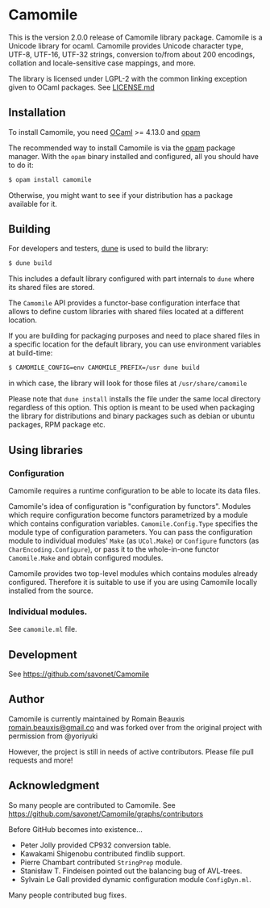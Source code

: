 # Camomile

This is the version 2.0.0 release of Camomile library package. Camomile is a
Unicode library for ocaml. Camomile provides Unicode character type, UTF-8,
UTF-16, UTF-32 strings, conversion to/from about 200 encodings, collation and
locale-sensitive case mappings, and more.

The library is licensed under LGPL-2 with the common linking exception given to
OCaml packages. See [LICENSE.md](LICENSE.md)

## Installation

To install Camomile, you need [OCaml](https://ocaml.org) >= 4.13.0 and [opam](https://opam.ocaml.org/)

The recommended way to install Camomile is via the [opam](https://opam.ocaml.org/) package manager. With
the `opam` binary installed and configured, all you should have to do it:

```sh
$ opam install camomile
````

Otherwise, you might want to see if your distribution has a package available for it.

## Building

For developers and testers, [dune](https://github.com/ocaml/dune) is used to build the library:

```sh
$ dune build
```

This includes a default library configured with part internals to `dune` where its
shared files are stored.

The `Camomile` API provides a functor-base configuration interface that allows to
define custom libraries with shared files located at a different location.

If you are building for packaging purposes and need to place shared files in a specific
location for the default library, you can use environment variables at build-time:

```sh
$ CAMOMILE_CONFIG=env CAMOMILE_PREFIX=/usr dune build
```
in which case, the library will look for those files at `/usr/share/camomile`

Please note that `dune install` installs the file under the same local directory regardless of this option.
This option is meant to be used when packaging the library for distributions and binary packages such
as debian or ubuntu packages, RPM package etc.

## Using libraries

### Configuration

Camomile requires a runtime configuration to be able to locate its data files.

Camomile's idea of configuration is "configuration by functors". Modules which
require configuration become functors parametrized by a module which contains
configuration variables. `Camomile.Config.Type` specifies the module
type of configuration parameters.  You can pass the configuration module to
individual modules' `Make` (as `UCol.Make`) or `Configure` functors (as
`CharEncoding.Configure`), or pass it to the whole-in-one functor
`Camomile.Make` and obtain configured modules.

Camomile provides two top-level modules which contains modules already configured.
Therefore it is suitable to use if you are using Camomile locally installed from
the source.

### Individual modules.

See `camomile.ml` file.

## Development

See https://github.com/savonet/Camomile

## Author

Camomile is currently maintained by Romain Beauxis <romain.beauxis@gmail.co>
and was forked over from the original project with permission from @yoriyuki

However, the project is still in needs of active contributors. Please file pull
requests and more!

## Acknowledgment

So many people are contributed to Camomile. See
https://github.com/savonet/Camomile/graphs/contributors

Before GitHub becomes into existence...

- Peter Jolly provided CP932 conversion table.
- Kawakami Shigenobu contributed findlib support.
- Pierre Chambart contributed `StringPrep` module.
- Stanisław T. Findeisen pointed out the balancing bug of AVL-trees.
- Sylvain Le Gall provided dynamic configuration module `ConfigDyn.ml`.

Many people contributed bug fixes.
